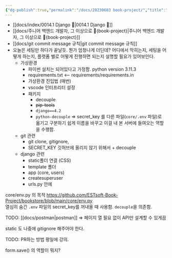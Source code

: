 ```yaml
---
{"dg-publish":true,"permalink":"/docs/20230603 book-project/","title":"20230603 book-project"}
---
```


- [[docs/index/0014.1 Django 🎈\|0014.1 Django 🎈]]
- [[docs/주니어 백엔드 개발자, 그 이상으로 🚀{book-project}\|주니어 백엔드 개발자, 그 이상으로 🚀{book-project}]]
- [[docs/git commit message 규칙\|git commit message 규칙]]
- 오늘은 세팅만 하다가 끝날듯. 뭔가 엄청나게 더딘데? 어디에서 막히는지, 세팅을 어떻게 하는지, 플랫폼 별로 어떻게 진행하면 되는지 설명할 필요가 있어보인다.
	- 가상환경
		- 파이썬 설치는 되어있다고 가정함. python version 3.11.3
		- requirements.txt <-- requirements/requirements.in
		- 가상환경 진입법 (매번)
		- vscode 인터프리터 설정
		- 패키지
			- decouple
			- ~~pip-tools~~
			- `django==4.2`
			- `python-decouple` => secret_key 를 다른 파일(`core/.env` 파일)로 옮기고 구분하기 쉽게 이름을 바꾸고 이걸 내 본 서버에 들여오는 역할을 수행함.
	- git 관련
		- git clone, gitignore, 
		- SECRET_KEY 깃허브에 올리지 않기 위해서 + decouple
	- django 관련
		- static폴더 연결 (CSS)
		- template 폴더
		- app (core, users)
		- createsuperuser
		- urls.py 안에 

core/env.py 의 목적 https://github.com/ESTsoft-Book-Project/bookstore/blob/main/core/env.py  
	열심히 숨긴 `.env` 파일의 secret_key를 꺼내올 때 사용함. `decouple`을 의존함.

TODO: [[docs/postman\|postman]] => 페이지 열 필요 없이 API만 설계할 수 있게끔

static 도 나중에 gitignore 해주어야 한다.

TODO: PR하는 방법 평일에 강의.

form.save() 의 역할이 뭐지?
